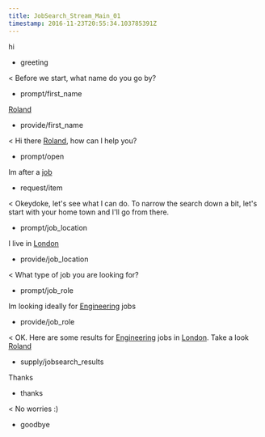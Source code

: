 ```yaml
---
title: JobSearch_Stream_Main_01
timestamp: 2016-11-23T20:55:34.103785391Z
---
```

hi
* greeting

< Before we start, what name do you go by?
* prompt/first_name

[Roland](first_name)
* provide/first_name

< Hi there [Roland](first_name), how can I help you?
* prompt/open

Im after a [job](item_type)
* request/item

< Okeydoke, let's see what I can do. To narrow the search down a bit, let's start with your home town and I'll go from there.
* prompt/job_location

I live in [London](location)
* provide/job_location

< What type of job you are looking for?
* prompt/job_role

Im looking ideally for [Engineering](jobrole) jobs
* provide/job_role

< OK. Here are some results for [Engineering](jobrole) jobs in [London](location). Take a look [Roland](first_name)
* supply/jobsearch_results

Thanks
* thanks

< No worries :)
* goodbye
